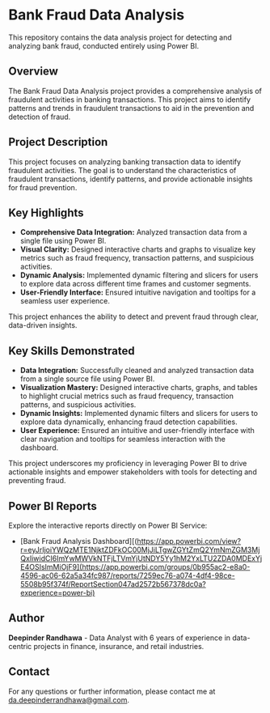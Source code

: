 # Bank Fraud Data Analysis

This repository contains the data analysis project for detecting and analyzing bank fraud, conducted entirely using Power BI.

## Overview

The Bank Fraud Data Analysis project provides a comprehensive analysis of fraudulent activities in banking transactions. This project aims to identify patterns and trends in fraudulent transactions to aid in the prevention and detection of fraud.

## Project Description

This project focuses on analyzing banking transaction data to identify fraudulent activities. The goal is to understand the characteristics of fraudulent transactions, identify patterns, and provide actionable insights for fraud prevention.

## Key Highlights

- **Comprehensive Data Integration:** Analyzed transaction data from a single file using Power BI.
- **Visual Clarity:** Designed interactive charts and graphs to visualize key metrics such as fraud frequency, transaction patterns, and suspicious activities.
- **Dynamic Analysis:** Implemented dynamic filtering and slicers for users to explore data across different time frames and customer segments.
- **User-Friendly Interface:** Ensured intuitive navigation and tooltips for a seamless user experience.

This project enhances the ability to detect and prevent fraud through clear, data-driven insights.

## Key Skills Demonstrated

- **Data Integration:** Successfully cleaned and analyzed transaction data from a single source file using Power BI.
- **Visualization Mastery:** Designed interactive charts, graphs, and tables to highlight crucial metrics such as fraud frequency, transaction patterns, and suspicious activities.
- **Dynamic Insights:** Implemented dynamic filters and slicers for users to explore data dynamically, enhancing fraud detection capabilities.
- **User Experience:** Ensured an intuitive and user-friendly interface with clear navigation and tooltips for seamless interaction with the dashboard.

This project underscores my proficiency in leveraging Power BI to drive actionable insights and empower stakeholders with tools for detecting and preventing fraud.

## Power BI Reports

Explore the interactive reports directly on Power BI Service:
- [Bank Fraud Analysis Dashboard][(https://app.powerbi.com/view?r=eyJrIjoiYWQzMTE1NjktZDFkOC00MjJiLTgwZGYtZmQ2YmNmZGM3MjQxIiwidCI6ImYwMWVkNTFjLTVmYjUtNDY5Yy1hM2YxLTU2ZDA0MDExYjE4OSIsImMiOjF9](https://app.powerbi.com/groups/0b955ac2-e8a0-4596-ac06-62a5a34fc987/reports/7259ec76-a074-4df4-98ce-5508b95f374f/ReportSection047ad2572b567378dc0a?experience=power-bi)

## Author

**Deepinder Randhawa** - Data Analyst with 6 years of experience in data-centric projects in finance, insurance, and retail industries.

## Contact

For any questions or further information, please contact me at da.deepinderrandhawa@gmail.com.

